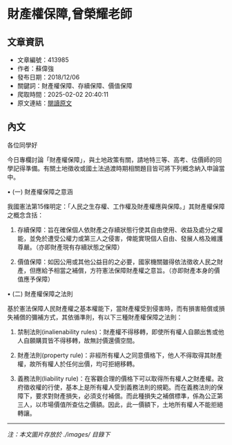 # 財產權保障,曾榮耀老師

## 文章資訊
- 文章編號：413985
- 作者：蘇偉強
- 發布日期：2018/12/06
- 關鍵詞：財產權保障、存續保障、價值保障
- 爬取時間：2025-02-02 20:40:11
- 原文連結：[閱讀原文](https://real-estate.get.com.tw/Columns/detail.aspx?no=413985)

## 內文
各位同學好

今日專欄討論「財產權保障」，與土地政策有關，請地特三等、高考、估價師的同學記得準備。有關土地徵收或國土法過渡時期相關題目皆可將下列概念納入申論當中。

• (一) 財產權保障之意涵

我國憲法第15條明定：「人民之生存權、工作權及財產權應與保障。」其財產權保障之概念含括：

1. 存續保障：旨在確保個人依財產之存續狀態行使其自由使用、收益及處分之權能，並免於遭受公權力或第三人之侵害，俾能實現個人自由、發展人格及維護尊嚴。（亦即財產現有存續狀態之保障）

2. 價值保障：如因公用或其他公益目的之必要，國家機關雖得依法徵收人民之財產，但應給予相當之補償，方符憲法保障財產權之意旨。（亦即財產本身的價值應予保障）

• (二) 財產權保障之法則

基於憲法保障人民財產權之基本權能下，當財產權受到侵害時，而有損害賠償或損失補償的彌補方式，其依循準則，有以下三種財產權保障之法則：

1. 禁制法則(inalienability rules)：財產權不得移轉，即使所有權人自願出售或他人自願購買皆不得移轉，故無討價還價空間。

2. 財產法則(property rule)：非經所有權人之同意價格下，他人不得取得其財產權，故所有權人於任何出價，均可拒絕移轉。

3. 義務法則(liability rule)：在客觀合理的價格下可以取得所有權人之財產權。政府徵收權的行使，基本上是所有權人受到義務法則的規範。而在義務法則的保障下，要求對財產損失，必須支付補償。而此種損失之補償標準，係為公正第三人，以市場價值所查估之價額。因此，此一價額下，土地所有權人不能拒絕轉讓。
---
*注：本文圖片存放於 ./images/ 目錄下*
